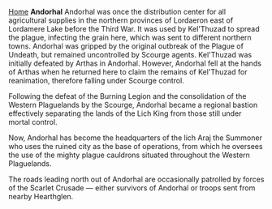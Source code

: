 [Home](../index.md)
**Andorhal**
Andorhal was once the distribution center for all agricultural supplies in the northern provinces of Lordaeron east of Lordamere Lake before the Third War. It was used by Kel'Thuzad to spread the plague, infecting the grain here, which was sent to different northern towns. Andorhal was gripped by the original outbreak of the Plague of Undeath, but remained uncontrolled by Scourge agents. Kel'Thuzad was initially defeated by Arthas in Andorhal. However, Andorhal fell at the hands of Arthas when he returned here to claim the remains of Kel'Thuzad for reanimation, therefore falling under Scourge control.

Following the defeat of the Burning Legion and the consolidation of the Western Plaguelands by the Scourge, Andorhal became a regional bastion effectively separating the lands of the Lich King from those still under mortal control.

Now, Andorhal has become the headquarters of the lich Araj the Summoner who uses the ruined city as the base of operations, from which he oversees the use of the mighty plague cauldrons situated throughout the Western Plaguelands.

The roads leading north out of Andorhal are occasionally patrolled by forces of the Scarlet Crusade — either survivors of Andorhal or troops sent from nearby Hearthglen.